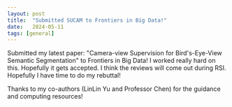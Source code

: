 ```yaml
---
layout: post
title:  "Submitted SUCAM to Frontiers in Big Data!"
date:   2024-05-11 
tags: [general]
---
```


Submitted my latest paper: "Camera-view Supervision for Bird's-Eye-View Semantic Segmentation" to Frontiers in Big Data! 
I worked really hard on this. Hopefully it gets accepted. 
I think the reviews will come out during RSI. Hopefully I have time to do my rebuttal!

Thanks to my co-authors (LinLin Yu and Professor Chen) for the guidance and computing resources!